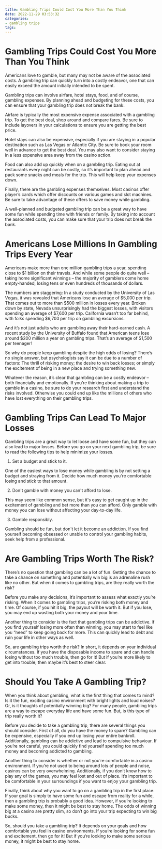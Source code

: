 ```yaml
---
title: Gambling Trips Could Cost You More Than You Think
date: 2022-11-29 03:53:32
categories:
- gambling trips
tags:
---
```



#  Gambling Trips Could Cost You More Than You Think

Americans love to gamble, but many may not be aware of the associated costs. A gambling trip can quickly turn into a costly endeavor, one that can easily exceed the amount initially intended to be spent.

Gambling trips can involve airfare, hotel stays, food, and of course, gambling expenses. By planning ahead and budgeting for these costs, you can ensure that your gambling trip does not break the bank.

Airfare is typically the most expensive expense associated with a gambling trip. To get the best deal, shop around and compare fares. Be sure to include layovers in your calculations to ensure you are getting the best price.

Hotel stays can also be expensive, especially if you are staying in a popular destination such as Las Vegas or Atlantic City. Be sure to book your room well in advance to get the best deal. You may also want to consider staying in a less expensive area away from the casino action.

Food can also add up quickly when on a gambling trip. Eating out at restaurants every night can be costly, so it’s important to plan ahead and pack some snacks and meals for the trip. This will help keep your expenses down.

Finally, there are the gambling expenses themselves. Most casinos offer player’s cards which offer discounts on various games and slot machines. Be sure to take advantage of these offers to save money while gambling.

A well-planned and budgeted gambling trip can be a great way to have some fun while spending time with friends or family. By taking into account the associated costs, you can make sure that your trip does not break the bank.

#  Americans Lose Millions In Gambling Trips Every Year

Americans make more than one million gambling trips a year, spending close to $1 billion on their travels. And while some people do quite well – taking home significant winnings – the majority of gamblers come home empty-handed, losing tens or even hundreds of thousands of dollars.

The numbers are staggering: In a study conducted by the University of Las Vegas, it was revealed that Americans lose an average of $5,000 per trip. That comes out to more than $500 million in losses every year. Broken down by state, Nevada unsurprisingly had the biggest losses, with visitors spending an average of $7,600 per trip. California wasn’t too far behind, with folks spending $6,700 per trip on gambling excursions.

And it’s not just adults who are gambling away their hard-earned cash. A recent study by the University of Buffalo found that American teens lose around $200 million a year on gambling trips. That’s an average of $1,500 per teenager!

So why do people keep gambling despite the high odds of losing? There’s no single answer, but psychologists say it can be due to a number of factors: The thrill of risking money; the desire to win back losses; or simply the excitement of being in a new place and trying something new.

Whatever the reason, it’s clear that gambling can be a costly endeavor – both financially and emotionally. If you’re thinking about making a trip to gamble in a casino, be sure to do your research first and understand the risks involved. Otherwise you could end up like the millions of others who have lost everything on their gambling trips.

#  Gambling Trips Can Lead To Major Losses 

Gambling trips are a great way to let loose and have some fun, but they can also lead to major losses. Before you go on your next gambling trip, be sure to read the following tips to help minimize your losses.

1. Set a budget and stick to it.

One of the easiest ways to lose money while gambling is by not setting a budget and straying from it. Decide how much money you're comfortable losing and stick to that amount.

2. Don't gamble with money you can't afford to lose.

This may seem like common sense, but it's easy to get caught up in the excitement of gambling and bet more than you can afford. Only gamble with money you can lose without affecting your day-to-day life.

3. Gamble responsibly.

Gambling should be fun, but don't let it become an addiction. If you find yourself becoming obsessed or unable to control your gambling habits, seek help from a professional.

#  Are Gambling Trips Worth The Risk? 

There’s no question that gambling can be a lot of fun. Getting the chance to take a chance on something and potentially win big is an adrenaline rush like no other. But when it comes to gambling trips, are they really worth the risk?

Before you make any decisions, it’s important to assess what exactly you’re risking. When it comes to gambling trips, you’re risking both money and time. Of course, if you hit it big, the payout will be worth it. But if you lose, you may end up wasting both your money and your time.

Another thing to consider is the fact that gambling trips can be addictive. If you find yourself losing more often than winning, you may start to feel like you “need” to keep going back for more. This can quickly lead to debt and ruin your life in other ways as well.

So, are gambling trips worth the risk? In short, it depends on your individual circumstances. If you have the disposable income to spare and can handle losing without too much trouble, then go for it! But if you’re more likely to get into trouble, then maybe it’s best to steer clear.

#  Should You Take A Gambling Trip?

When you think about gambling, what is the first thing that comes to mind? Is it the fun, exciting casino environment with bright lights and loud noises? Or, is it thoughts of potentially winning big? For many people, gambling trips are a way to escape everyday life and have some fun. But, is this type of trip really worth it?

Before you decide to take a gambling trip, there are several things you should consider. First of all, do you have the money to spare? Gambling can be expensive, especially if you end up losing your entire bankroll. Additionally, gambling can be addictive and lead to compulsive behaviour. If you’re not careful, you could quickly find yourself spending too much money and becoming addicted to gambling.

Another thing to consider is whether or not you’re comfortable in a casino environment. If you’re not used to being around lots of people and noise, casinos can be very overwhelming. Additionally, if you don’t know how to play any of the games, you may feel lost and out of place. It’s important to be comfortable in your surroundings if you want to enjoy your gambling trip.

Finally, think about why you want to go on a gambling trip in the first place. If your goal is simply to have some fun and escape from reality for a while, then a gambling trip is probably a good idea. However, if you’re looking to make some money, then it might be best to stay home. The odds of winning big at a casino are pretty slim, so don’t go into your trip expecting to win big bucks.

So, should you take a gambling trip? It depends on your goals and how comfortable you feel in casino environments. If you’re looking for some fun and excitement, then go for it! But if you’re looking to make some serious money, it might be best to stay home.